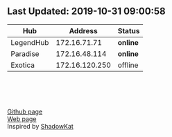 ## Last Updated: 2019-10-31  09:00:58  

Hub | Address | Status  
--- | --- | ---  
LegendHub  |  172.16.71.71  |  **online**
Paradise  |  172.16.48.114  |  **online**
Exotica  |  172.16.120.250  |  offline

<br><br><br><br>
[Github page](https://github.com/manohar-voggu/BPHC-DChubs)<br>[Web page](https://manohar-voggu.github.io/BPHC-DChubs/)<br>Inspired by [ShadowKat](https://github.com/katzNplotkin/IIT-Madras-DC-Hubs)